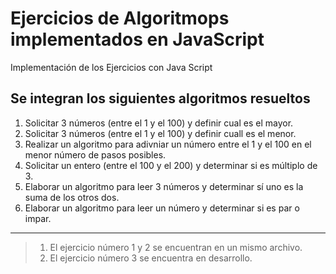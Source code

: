 # Ejercicios de Algoritmops implementados en JavaScript
Implementación de los Ejercicios con Java Script

## Se integran los siguientes algoritmos resueltos

1. Solicitar 3 números (entre el 1 y el 100) y definir cual es el mayor.
2. Solicitar 3 números (entre el 1 y el 100) y definir cuall es el menor.
3. Realizar un algoritmo para adivniar un número entre el 1 y el 100 en el menor número de pasos posibles.
4. Solicitar un entero (entre el 100 y el 200) y determinar si es múltiplo de 3.
5. Elaborar un algoritmo para leer 3 números y determinar sí uno es la suma de los otros dos.
6. Elaborar un algoritmo para leer un número y determinar si es par o impar.

---

> 1. El ejercicio número 1 y 2 se encuentran en un mismo archivo.
> 2. El ejercicio número 3 se encuentra en desarrollo.
